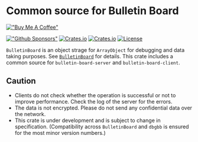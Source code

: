 Common source for Bulletin Board
===========================
[!["Buy Me A Coffee"](https://www.buymeacoffee.com/assets/img/custom_images/orange_img.png)](https://www.buymeacoffee.com/YShojiHEP)

[!["Github Sponsors"](https://img.shields.io/badge/GitHub-Sponsors-red?style=flat-square)](https://github.com/sponsors/YShoji-HEP)
[![Crates.io](https://img.shields.io/crates/v/bulletin-board-common?style=flat-square)](https://crates.io/crates/bulletin-board-common)
[![Crates.io](https://img.shields.io/crates/d/bulletin-board-common?style=flat-square)](https://crates.io/crates/bulletin-board-common)
[![License](https://img.shields.io/badge/license-Apache%202.0-blue?style=flat-square)](https://github.com/YShoji-HEP/BulletinBoard/blob/main/LICENSE.txt)

`BulletinBoard` is an object strage for `ArrayObject` for debugging and data taking purposes.
See [`BulletinBoard`](https://github.com/YShoji-HEP/BulletinBoard) for details.
This crate includes a common source for `bulletin-board-server` and `bulletin-board-client`.

Caution
-------
* Clients do not check whether the operation is successful or not to improve performance. Check the log of the server for the errors.
* The data is not encrypted. Please do not send any confidential data over the network.
* This crate is under development and is subject to change in specification. (Compatibility across `BulletinBoard` and `dbgbb` is ensured for the most minor version numbers.)